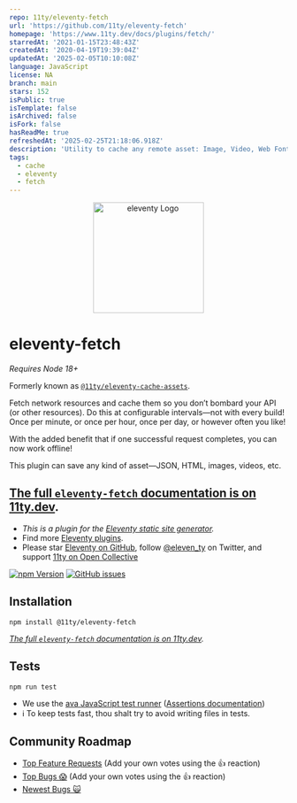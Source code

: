 ```yaml
---
repo: 11ty/eleventy-fetch
url: 'https://github.com/11ty/eleventy-fetch'
homepage: 'https://www.11ty.dev/docs/plugins/fetch/'
starredAt: '2021-01-15T23:48:43Z'
createdAt: '2020-04-19T19:39:04Z'
updatedAt: '2025-02-05T10:10:08Z'
language: JavaScript
license: NA
branch: main
stars: 152
isPublic: true
isTemplate: false
isArchived: false
isFork: false
hasReadMe: true
refreshedAt: '2025-02-25T21:18:06.918Z'
description: 'Utility to cache any remote asset: Image, Video, Web Font, CSS, JSON, etc'
tags:
  - cache
  - eleventy
  - fetch
---
```


<p align="center"><img src="https://www.11ty.dev/img/logo-github.svg" width="200" height="200" alt="eleventy Logo"></p>

# eleventy-fetch

_Requires Node 18+_

Formerly known as [`@11ty/eleventy-cache-assets`](https://www.npmjs.com/package/@11ty/eleventy-cache-assets).

Fetch network resources and cache them so you don’t bombard your API (or other resources). Do this at configurable intervals—not with every build! Once per minute, or once per hour, once per day, or however often you like!

With the added benefit that if one successful request completes, you can now work offline!

This plugin can save any kind of asset—JSON, HTML, images, videos, etc.

## [The full `eleventy-fetch` documentation is on 11ty.dev](https://www.11ty.dev/docs/plugins/cache/).

- _This is a plugin for the [Eleventy static site generator](https://www.11ty.dev/)._
- Find more [Eleventy plugins](https://www.11ty.dev/docs/plugins/).
- Please star [Eleventy on GitHub](https://github.com/11ty/eleventy/), follow [@eleven_ty](https://twitter.com/eleven_ty) on Twitter, and support [11ty on Open Collective](https://opencollective.com/11ty)

[![npm Version](https://img.shields.io/npm/v/@11ty/eleventy-fetch.svg?style=for-the-badge)](https://www.npmjs.com/package/@11ty/eleventy-fetch) [![GitHub issues](https://img.shields.io/github/issues/11ty/eleventy-fetch.svg?style=for-the-badge)](https://github.com/11ty/eleventy/issues)

## Installation

```
npm install @11ty/eleventy-fetch
```

_[The full `eleventy-fetch` documentation is on 11ty.dev](https://www.11ty.dev/docs/plugins/cache/)._

## Tests

```
npm run test
```

- We use the [ava JavaScript test runner](https://github.com/avajs/ava) ([Assertions documentation](https://github.com/avajs/ava/blob/master/docs/03-assertions.md))
- ℹ️ To keep tests fast, thou shalt try to avoid writing files in tests.

<!--
## Roadmap

* Add support for tiered asset requests, e.g. CSS requests background-images and web fonts, for example.

## Open Questions

* `flat-cache` save method seems to be synchronous, is there a better async one?
* Our cache stores raw buffers internally, which are pretty bloated compared to the original. Surely there is a more efficient way to do this. Maybe store the files in their original format.
-->

## Community Roadmap

- [Top Feature Requests](https://github.com/11ty/eleventy-fetch/issues?q=label%3Aneeds-votes+sort%3Areactions-%2B1-desc+label%3Aenhancement) (Add your own votes using the 👍 reaction)
- [Top Bugs 😱](https://github.com/11ty/eleventy-fetch/issues?q=is%3Aissue+is%3Aopen+label%3Abug+sort%3Areactions-%2B1-desc) (Add your own votes using the 👍 reaction)
- [Newest Bugs 🙀](https://github.com/11ty/eleventy-fetch/issues?q=is%3Aopen+is%3Aissue+label%3Abug)
